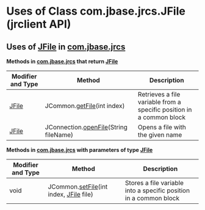 # Uses of Class com.jbase.jrcs.JFile (jrclient   API)

<PageHeader />

## Uses of [JFile](./../../jfile-jrclient-api "class in com.jbase.jrcs") in [com.jbase.jrcs](./../../com.jbase.jrcs-jrclient-api)

**Methods in [com.jbase.jrcs](./../../com.jbase.jrcs-jrclient-api) that return [JFile](./../../jfile-jrclient-api "class in com.jbase.jrcs")**

| Modifier and Type | Method | Description |
| --- | --- | --- |
| [JFile](./../../jfile-jrclient-api "class in com.jbase.jrcs") | JCommon.[getFile](./../../jcommon-jrclient-api#getFile-int-)(int index) | Retrieves a file variable from a specific position in a common block |
| [JFile](./../../jfile-jrclient-api "class in com.jbase.jrcs") | JConnection.[openFile](./../../../archive/jconnection#openFile-java.lang)(String fileName) | Opens a file with the given name |

**Methods in [com.jbase.jrcs](./../../com.jbase.jrcs-jrclient-api) with parameters of type [JFile](./../../jfile-jrclient-api "class in com.jbase.jrcs")**

| Modifier and Type | Method | Description |
| --- | --- | --- |
| void | JCommon.[setFile](./../../jcommon-jrclient-api#setFile-int-com.jbase.jrcs)(int index, [JFile](./../../jfile-jrclient-api "class in com.jbase.jrcs") file) | Stores a file variable into a specific position in a common block |

  
<PageFooter />
